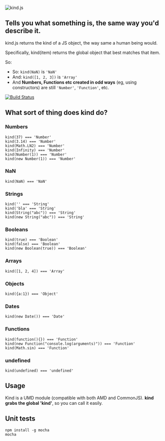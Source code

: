 ![kind.js](https://raw.github.com/mikemaccana/kind.js/master/images/kind.js.png)

## Tells you what something is, the same way you'd describe it.

kind.js returns the kind of a JS object, the way same a human being would.

Specifically, kind(item) returns the global object that best matches that item.

So:

 - So: ```kind(NaN)``` is ```'NaN'```
 - And: ```kind([1, 2, 3])``` is ```'Array'```
 - And **Numbers, Functions etc created in odd ways** (eg, using constructors) are still ```'Number'```, ```'Function'```, etc.

[![Build Status](https://secure.travis-ci.org/mikemaccana/kind.js.png?branch=master)](https://travis-ci.org/mikemaccana/kind.js)

## What sort of thing does kind do?

### Numbers

    kind(37) === 'Number'
    kind(3.14) === 'Number'
    kind(Math.LN2) === 'Number'
    kind(Infinity) === 'Number'
    kind(Number(1)) === 'Number'
    kind(new Number(1)) === 'Number'

### NaN

    kind(NaN) === 'NaN'

### Strings

    kind('' === 'String'
    kind('bla' === 'String'
    kind(String("abc")) === 'String'
    kind(new String("abc")) === 'String'


### Booleans

    kind(true) === 'Boolean'
    kind(false) === 'Boolean'
    kind(new Boolean(true)) === 'Boolean'

### Arrays

    kind([1, 2, 4]) === 'Array'

### Objects

    kind({a:1}) === 'Object'

### Dates

    kind(new Date()) === 'Date'

### Functions

    kind(function(){}) === 'Function'
    kind(new Function("console.log(arguments)")) === 'Function'
    kind(Math.sin) === 'Function'

### undefined

    kind(undefined) === 'undefined'

## Usage

Kind is a UMD module (compatible with both AMD and CommonJS).  **kind grabs the global 'kind'**, so you can call it easily.

## Unit tests

    npm install -g mocha
    mocha